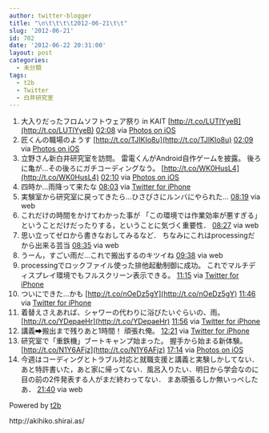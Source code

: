 ```yaml
---
author: twitter-blogger
title: "\n\t\t\t\t2012-06-21\t\t"
slug: '2012-06-21'
id: 702
date: '2012-06-22 20:31:00'
layout: post
categories:
  - 未分類
tags:
  - t2b
  - Twitter
  - 白井研究室
---
```


<div xmlns:georss="http://www.georss.org/georss">

1.  <span><span>大入りだったフロムソフトウェア祭り in KAIT [http://t.co/LUTlYyeB](http://t.co/LUTlYyeB)</span> <span>[<span>02:08</span>](http://twitter.com/o_ob/status/215793344243183617) <span>via [Photos on iOS](http://www.apple.com)</span></span></span>
2.  <span><span>匠くんの職場のようす [http://t.co/TJIKIo8u](http://t.co/TJIKIo8u)</span> <span>[<span>02:09</span>](http://twitter.com/o_ob/status/215793448358391808) <span>via [Photos on iOS](http://www.apple.com)</span></span></span>
3.  <span><span>立野さん新白井研究室を訪問。 雷電くんがAndroid自作ゲームを披露。 後ろに亀が...その後ろにガチコーディングなう。 [http://t.co/WK0HusL4](http://t.co/WK0HusL4)</span> <span>[<span>02:10</span>](http://twitter.com/o_ob/status/215793804681285634) <span>via [Photos on iOS](http://www.apple.com)</span></span></span>
4.  <span><span>四時か...雨降って来たな</span> <span>[<span>08:03</span>](http://twitter.com/o_ob/status/215882686164766720) <span>via [Twitter for iPhone](http://twitter.com/download/iphone)</span></span></span>
5.  <span><span>実験室から研究室に戻ってきたら…ひさびさにルンバにやられた…</span> <span>[<span>08:19</span>](http://twitter.com/o_ob/status/215886638654558209) <span>via web</span></span></span>
6.  <span><span>これだけの時間をかけてわかった事が 「この環境では作業効率が悪すぎる」 ということだけだったりする，ということに気づく重要性．</span> <span>[<span>08:27</span>](http://twitter.com/o_ob/status/215888709957066752) <span>via web</span></span></span>
7.  <span><span>思い立ってゼロから書きなおしてみるなど． ちなみにこれはprocessingだから出来る芸当</span> <span>[<span>08:35</span>](http://twitter.com/o_ob/status/215890606038331394) <span>via web</span></span></span>
8.  <span><span>うーん，すごい雨だ…これで搬出するのキツイね</span> <span>[<span>09:38</span>](http://twitter.com/o_ob/status/215906595601793024) <span>via web</span></span></span>
9.  <span><span>processingでロックファイル使った排他起動制御に成功。 これでマルチディスプレイ環境でもフルスクリーン表示できる。</span> <span>[<span>11:15</span>](http://twitter.com/o_ob/status/215930858794790912) <span>via [Twitter for iPhone](http://twitter.com/download/iphone)</span></span></span>
10.  <span><span>ついにできた...かも [http://t.co/nOeDz5gY](http://t.co/nOeDz5gY)</span> <span>[<span>11:46</span>](http://twitter.com/o_ob/status/215938741225795585) <span>via [Twitter for iPhone](http://twitter.com/download/iphone)</span></span></span>
11.  <span><span>着替えさえあれば、シャワーの代わりに浴びたいぐらいの、雨。 [http://t.co/YDepaeHr](http://t.co/YDepaeHr)</span> <span>[<span>11:56</span>](http://twitter.com/o_ob/status/215941282047074304) <span>via [Twitter for iPhone](http://twitter.com/download/iphone)</span></span></span>
12.  <span><span>講義➡搬出まで残りあと1時間！ 頑張れ俺。</span> <span>[<span>12:21</span>](http://twitter.com/o_ob/status/215947669653291009) <span>via [Twitter for iPhone](http://twitter.com/download/iphone)</span></span></span>
13.  <span><span>研究室で「重鉄機」ブートキャンプ始まった。 握手から始まる新体験。 [http://t.co/N1Y6AFjz](http://t.co/N1Y6AFjz)</span> <span>[<span>17:14</span>](http://twitter.com/o_ob/status/216021298676121601) <span>via [Photos on iOS](http://www.apple.com)</span></span></span>
14.  <span><span>今週はコーディングとトラブル対応と就職支援と講義と実験しかしてない．あと特許書いた，あと家に帰ってない．風呂入りたい．明日から学会なのに目の前の2件発表する人がまだ終わってない． まあ頑張るしか無いっペしたあ．</span> <span>[<span>21:40</span>](http://twitter.com/o_ob/status/216088178833108993) <span>via web</span></span></span>

</div>

Powered by [t2b](http://t2b.utilz.jp/)

<div>http://akihiko.shirai.as/</div>